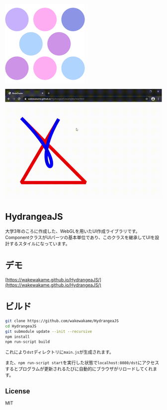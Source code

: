 ![logo](logo.svg)  

![demo](image/demo.gif)

# HydrangeaJS
大学3年のころに作成した、WebGLを用いたUI作成ライブラリです。
ComponentクラスがUIパーツの基本単位であり、このクラスを継承してUIを設計するスタイルになっています。

# デモ

[https://wakewakame.github.io/HydrangeaJS/](https://wakewakame.github.io/HydrangeaJS/)

# ビルド

```bash
git clone https://github.com/wakewakame/HydrangeaJS
cd HydrangeaJS
git submodule update --init --recursive
npm install
npm run-script build
```

これにより`dst`ディレクトリに`main.js`が生成されます。

また、`npm run-script start`を実行した状態で`localhost:8080/dst`にアクセスするとプログラムが更新されるたびに自動的にブラウザがリロードしてくれます。

## License
MIT
